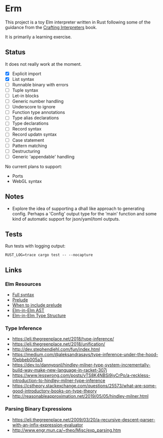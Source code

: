 
# Erm

This project is a toy Elm interpreter written in Rust following some of the guidance from the
[Crafting Interpreters](http://craftinginterpreters.com/) book.

It is primarily a learning exercise.

## Status

It does not really work at the moment.

- [x] Explicit import
- [x] List syntax
- [ ] Runnable binary with errors
- [ ] Tuple syntax
- [ ] Let-in blocks
- [ ] Generic number handling
- [ ] Underscore to ignore
- [ ] Function type annotations
- [ ] Type alias declarations
- [ ] Type declarations
- [ ] Record syntax
- [ ] Record updatn syntax
- [ ] Case statement
- [ ] Pattern matching
- [ ] Destructuring
- [ ] Generic 'appendable' handling

No current plans to support:

- Ports
- WebGL syntax

## Notes

- Explore the idea of supporting a dhall like approach to generating config. Perhaps a 'Config'
  output type for the 'main' function and some kind of automatic support for json/yaml/toml outputs.

## Tests

Run tests with logging output:

```
RUST_LOG=trace cargo test -- --nocapture
```

## Links

### Elm Resources

- [Full syntax](https://github.com/pdamoc/elm-syntax-sscce/blob/main/src/Main.elm)
- [Prelude](https://github.com/elm/compiler/blob/770071accf791e8171440709effe71e78a9ab37c/compiler/src/Elm/Compiler/Imports.hs#L20-L33)
- [When to include prelude](https://github.com/elm/compiler/blob/770071accf791e8171440709effe71e78a9ab37c/compiler/src/Parse/Module.hs#L80)
- [Elm-in-Elm AST](https://github.com/elm-in-elm/compiler/blob/master/src/Elm/AST/Canonical.elm)
- [Elm-in-Elm Type Structure](https://github.com/elm-in-elm/compiler/blob/master/src/Elm/Data/Type.elm)

### Type Inference

- https://eli.thegreenplace.net/2018/type-inference/
- https://eli.thegreenplace.net/2018/unification/
- http://dev.stephendiehl.com/fun/index.html
- https://medium.com/@aleksandrasays/type-inference-under-the-hood-f0ebbeb005a3
- https://dev.to/dannypsnl/hindley-milner-type-system-incrementally-build-way-make-new-language-in-racket-307j
- https://www.lesswrong.com/posts/vTS8K4NBSi9iyCrPo/a-reckless-introduction-to-hindley-milner-type-inference
- https://cstheory.stackexchange.com/questions/25573/what-are-some-good-introductory-books-on-type-theory
- http://reasonableapproximation.net/2019/05/05/hindley-milner.html

### Parsing Binary Expressions

- https://eli.thegreenplace.net/2009/03/20/a-recursive-descent-parser-with-an-infix-expression-evaluator
- http://www.engr.mun.ca/~theo/Misc/exp_parsing.htm

